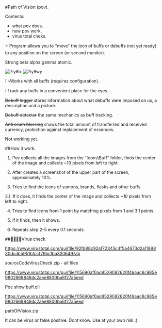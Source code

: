 #Path of Vision (pov).

Contents:
- what pov does.
- how pov work.
- virus total cheks.

:star: Program allows you to "move" the icon of buffs or debuffs (not yet ready) to any position on the screen (or second monitor).

Strong beta alpha gamma atomic.

![7ly8lx](https://github.com/RandomNameQ/path-of-vision/assets/125605136/cf434d86-9e4b-4ec6-bf98-4bcb2c1ca109)
![7ly9wy](https://github.com/RandomNameQ/path-of-vision/assets/125605136/1d5c5d0c-2a77-4669-9048-ffa4c814912d)

:grey_exclamation: ~Works with all buffs (requires configuration).

:grey_exclamation: Track any buffs in a convenient place for the eyes.

~~Debuff logger~~  stores information about what debuffs were imposed on us, a description and a picture.

~~Debuff detector~~  the same mechanics as buff tracking.

~~Anti scam blessing~~ shows the total amount of transferred and received currency, protection against replacement of essences.

Not working yet.

##How it work.

1. Pov collects all the images from the "Icons\Buff" folder, finds the center of the image and collects ~10 pixels from left to right.

2. After creates a screenshot of the upper part of the screen, approximately 10%.

3. Tries to find the icons of sumons, brands, flasks and other buffs.

3.1. If it does, it finds the center of the image and collects ~10 pixels from left to right.

4. Tries to find icons from 1 point by matching pixels from 1 and 3.1 points.

5. If it finds, then it shows.

6. Repeats step 2-5 every 0.1 seconds.



##:poop::poop::poop::poop:Virus check.

https://www.virustotal.com/gui/file/92fb88c92a172345c4f5a4673d2a1199830dcdb5951bfccf79bc1ba3306497ab

sourceCodeVirusCheck.zip - all files

https://www.virustotal.com/gui/file/115690af0ad8529082620f46aac8c985e9802668848dc2aee8800ba6f27a5eed

Poe show buff.dll

https://www.virustotal.com/gui/file/115690af0ad8529082620f46aac8c985e9802668848dc2aee8800ba6f27a5eed

pathOfVision.zip 

It can be virus or false positive. Dont know. Use at your own risk :)



